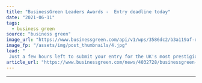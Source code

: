 ```yaml
---
title: "BusinessGreen Leaders Awards -  Entry deadline today"
date: "2021-06-11"
tags: 
  - business green
source: "business green"
image_url: "https://www.businessgreen.com/api/v1/wps/3586dc2/b3a119af-d286-499a-a2ac-68010ad3abea/7/fill/BGLA-Logo-image-185x114.jpg"
image_fp: "/assets/img/post_thumbnails/4.jpg"
lead: "
 Just a few hours left to submit your entry for the UK's most prestigious green business awards ..."
article_url: "https://www.businessgreen.com/news/4032728/businessgreen-leaders-awards-entry-deadline"
---
```


---
